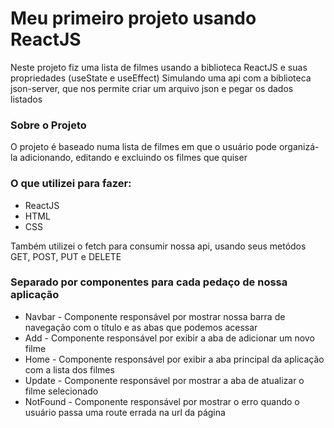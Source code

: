 # Meu primeiro projeto usando ReactJS

Neste projeto fiz uma lista de filmes usando a biblioteca ReactJS e suas propriedades (useState e useEffect)
Simulando uma api com a biblioteca json-server, que nos permite criar um arquivo json e pegar os dados listados

### Sobre o Projeto

O projeto é baseado numa lista de filmes em que o usuário pode organizá-la adicionando, editando e excluindo os filmes que quiser

### O que utilizei para fazer:
- ReactJS
- HTML
- CSS

Também utilizei o fetch para consumir nossa api, usando seus metódos GET, POST, PUT e DELETE

### Separado por componentes para cada pedaço de nossa aplicação

- Navbar - Componente responsável por mostrar nossa barra de navegação com o título e as abas que podemos acessar
- Add - Componente responsável por exibir a aba de adicionar um novo filme
- Home - Componente responsável por exibir a aba principal da aplicação com a lista dos filmes
- Update - Componente responsável por mostrar a aba de atualizar o filme selecionado
- NotFound - Componente responsável por mostrar o erro quando o usuário passa uma route errada na url da página

#
